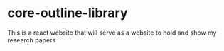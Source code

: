 # core-outline-library
This is a react website that will serve as a website to hold and show my research papers
